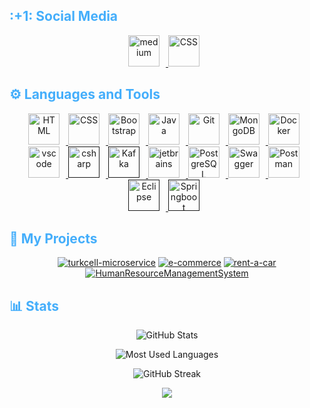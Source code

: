 </p>
<h2 style="color: #44AEFB">:+1: Social Media</h2>
<div align="center">
  <a href="https://medium.com/@dilarabedir" target="_blank" rel="noreferrer">
      <img  alt="medium" height="50px" style="padding-right:10px;" src="https://www.svgrepo.com/show/394277/medium.svg"/>
  </a>
  <a href="https://www.linkedin.com/in/dilarabedir/" target="_blank" rel="noreferrer">
      <img  alt="CSS" height="50px" style="padding-right:10px;" src="https://www.svgrepo.com/show/448234/linkedin.svg"/>
  </a>
</div>

<h2 style="color: #44AEFB">⚙️ Languages and Tools</h2>

<div align="center">
  <a href="https://developer.mozilla.org/en-US/docs/Web/HTML" target="_blank" rel="noreferrer">
      <img  alt="HTML" height="50px" style="padding-right:10px;" src="https://cdn.jsdelivr.net/gh/devicons/devicon/icons/html5/html5-original.svg"/>
  </a>
  <a href="https://developer.mozilla.org/en-US/docs/Web/CSS" target="_blank" rel="noreferrer">
      <img  alt="CSS" height="50px" style="padding-right:10px;" src="https://cdn.jsdelivr.net/gh/devicons/devicon/icons/css3/css3-original.svg"/>
  </a>
  <a href="https://getbootstrap.com/" target="_blank" rel="noreferrer">
      <img  alt="Bootstrap" height="50px" style="padding-right:10px;" src="https://cdn.jsdelivr.net/gh/devicons/devicon/icons/bootstrap/bootstrap-original.svg"/>
  </a>
  <a href="https://www.java.com/en/" target="_blank" rel="noreferrer">
      <img  alt="Java" height="50px" style="padding-right:10px;" src="https://cdn.jsdelivr.net/gh/devicons/devicon/icons/java/java-original.svg"/>
  </a>    
  <a href="https://git-scm.com/" target="_blank" rel="noreferrer">
      <img  alt="Git" height="50px" style="padding-right:10px;" src="https://cdn.jsdelivr.net/gh/devicons/devicon/icons/git/git-original.svg"/>
  </a>
  <a href="https://www.mongodb.com/" target="_blank" rel="noreferrer">
      <img  alt="MongoDB" height="50px" style="padding-right:10px;" src="https://cdn.jsdelivr.net/gh/devicons/devicon/icons/mongodb/mongodb-original.svg"/>
  </a>
  <a href="https://www.docker.com/" target="_blank" rel="noreferrer">
      <img  alt="Docker" height="50px" style="padding-right:10px;" src="https://cdn.jsdelivr.net/gh/devicons/devicon/icons/docker/docker-plain-wordmark.svg"/>
  </a>
  <a href="https://code.visualstudio.com/" target="_blank" rel="noreferrer">
      <img  alt="vscode" height="50px" style="padding-right:10px;"src="https://cdn.jsdelivr.net/gh/devicons/devicon/icons/vscode/vscode-original.svg"/>
  </a>
  <a href="" target="_blank" rel="noreferrer">
      <img  alt="csharp" height="50px" style="padding-right:10px;" src="https://cdn.jsdelivr.net/gh/devicons/devicon/icons/csharp/csharp-original.svg" />
  </a>
  <a href="" target="_blank" rel="noreferrer">
       <img alt="Kafka" height="50px" style="padding-right:10px;" src="https://cdn.jsdelivr.net/gh/devicons/devicon/icons/apachekafka/apachekafka-original-wordmark.svg" />
  </a>
  <a href="https://www.jetbrains.com/" target="_blank" rel="noreferrer">
       <img alt="jetbrains" height="50px" style="padding-right:10px;" src="https://cdn.jsdelivr.net/gh/devicons/devicon/icons/jetbrains/jetbrains-original.svg" />
  </a>
  <a href="https://www.postgresql.org/" target="_blank" rel="noreferrer">
       <img alt="PostgreSQL" height="50px" style="padding-right:10px;" src="https://cdn.jsdelivr.net/gh/devicons/devicon/icons/postgresql/postgresql-original-wordmark.svg" />
  </a>
  <a href="https://www.swagger.io/" target="_blank" rel="noreferrer">
       <img alt="Swagger" height="50px" style="padding-right:10px;" src="https://www.svgrepo.com/show/374111/swagger.svg" />
  </a>
  </a>
  <a href="https://www.postman.com/" target="_blank" rel="noreferrer">
       <img alt="Postman" height="50px" style="padding-right:10px;" src="https://www.svgrepo.com/show/354202/postman-icon.svg" />
  </a>
  <a href="" target="_blank" rel="noreferrer">
       <img alt="Eclipse" height="50px" style="padding-right:10px;" src="https://www.svgrepo.com/show/353685/eclipse-icon.svg" />
  </a>
  <a href="" target="_blank" rel="noreferrer">
       <img alt="Springboot" height="50px" style="padding-right:10px;" src="https://www.svgrepo.com/show/354380/spring-icon.svg" />
  </a>
</div>
<h2 style="color: #44AEFB">📘  My Projects</h2>
<p align="center">
 <a href="https://github.com/dilarabedirr/turkcell-microservice"><img src="https://github-readme-stats.vercel.app/api/pin?username=dilarabedirr&repo=turkcell-microservice&theme=react&bg_color=1F222E&title_color=F85D7F&hide_border=true&icon_color=F8D866&show_icons=false&show_description=false" alt="turkcell-microservice"></a>
 <a href="https://github.com/dilarabedirr/e-commerce"><img src="https://github-readme-stats.vercel.app/api/pin?username=dilarabedirr&repo=e-commerce&theme=react&bg_color=1F222E&title_color=F85D7F&hide_border=true&icon_color=F8D866&show_icons=false&show_description=false" alt="e-commerce"></a>
<a href="https://github.com/dilarabedirr/rent-a-car"><img src="https://github-readme-stats.vercel.app/api/pin?username=dilarabedirr&repo=rent-a-car&theme=react&bg_color=1F222E&title_color=F85D7F&hide_border=true&icon_color=F8D866&show_icons=false&show_description=false" alt="rent-a-car"></a>
<a href="https://github.com/dilarabedirr/HumanResourceManagementSystem"><img src="https://github-readme-stats.vercel.app/api/pin?username=dilarabedirr&repo=HumanResourceManagementSystem&theme=react&bg_color=1F222E&title_color=F85D7F&hide_border=true&icon_color=F8D866&show_icons=false&show_description=false" alt="HumanResourceManagementSystem"></a>
  </p>
  
<h2 style="color: #44AEFB">📊 Stats</h2>

<div align="center">
	
![GitHub Stats](https://github-readme-stats.vercel.app/api?username=dilarabedirr&hide=stars&count_private=true&show_icons=true&theme=algolia&border_radius=20)

![Most Used Languages](https://github-readme-stats.vercel.app/api/top-langs/?username=dilarabedirr&layout=compact&show_icons=true&theme=algolia&border_radius=20)
	
![GitHub Streak](https://streak-stats.demolab.com?user=dilarabedirr&count_private=true&theme=algolia&border_radius=20)

<p align="center"> 
  <img src="https://komarev.com/ghpvc/?username=dilarabedirr&style=for-the-badge" />
</p>

</div>
